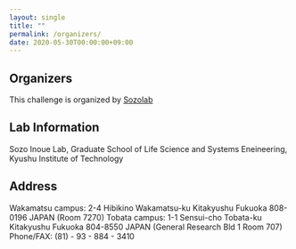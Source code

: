 ```yaml
---
layout: single
title: ""
permalink: /organizers/
date: 2020-05-30T00:00:00+09:00
---
```


## Organizers
This challenge is organized by [Sozolab](https://sozolab.jp/)

## Lab Information
Sozo Inoue Lab, Graduate School of Life Science and Systems Eneineering, Kyushu Institute of Technology

## Address
Wakamatsu campus: 2-4 Hibikino Wakamatsu-ku Kitakyushu Fukuoka 808-0196 JAPAN (Room 7270)
Tobata campus: 1-1 Sensui-cho Tobata-ku Kitakyushu Fukuoka 804-8550 JAPAN (General Research Bld 1 Room 707)
Phone/FAX: (81) - 93 - 884 - 3410
